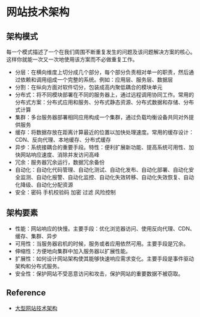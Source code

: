 # 网站技术架构

## 架构模式

每一个模式描述了一个在我们周围不断重复发生的问题及该问题解决方案的核心。这样你就能一次又一次地使用该方案而不必做重复工作。

- 分层：在横向维度上切分成几个部分，每个部分负责相对单一的职责，然后通过依赖和调用组成一个完整的系统。例如：应用层、服务层、数据层
- 分割：在纵向方面对软件切分，包装成高内聚低耦合的模块单元
- 分布式：将不同模块部署在不同的服务器上，通过远程调用协同工作。常用的分布式方案：分布式应用和服务、分布式静态资源、分布式数据和存储、分布式计算
- 集群：多台服务器部署相同应用构成一个集群，通过负载均衡设备共同对外提供服务
- 缓存：将数据存放在距离计算最近的位置以加快处理速度。常用的缓存设计：CDN、反向代理、本地缓存、分布式缓存
- 异步：系统接耦合的重要手段。特性：便利扩展新功能、提高系统可用性、加快网站响应速度、消除并发访问高峰
- 冗余：服务器冗余运行，数据冗余备份
- 自动化：自动化代码管理、自动化测试、自动化发布、自动化部署、自动化安全监测、自动化报警、自动化监控、自动化失效转移、自动化失效恢复、自动化降级、自动化分配资源
- 安全：密码 手机校验码 加密 过滤 风险控制

## 架构要素

- 性能：网站响应的快慢。主要手段：优化浏览器访问、使用反向代理、CDN、缓存、集群、异步
- 可用性：当服务器宕机的时候，服务或者应用依然可用。主要手段是冗余。
- 伸缩性：方便地向集群中加入服务器以扩展性能。
- 扩展性：如何设计网站架构使其能够快速响应需求变化。主要手段是事件驱动架构和分布式服务。
- 安全性：保护网站不受恶意访问和攻击，保护网站的重要数据不被窃取。

## Reference

- [大型网站技术架构](http://www.jianshu.com/p/acfbac8dca33)

